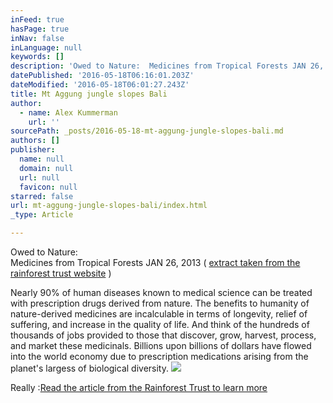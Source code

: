 ```yaml
---
inFeed: true
hasPage: true
inNav: false
inLanguage: null
keywords: []
description: 'Owed to Nature:  Medicines from Tropical Forests JAN 26, 2013 ( extract taken from the rainforest trust website )'
datePublished: '2016-05-18T06:16:01.203Z'
dateModified: '2016-05-18T06:01:27.243Z'
title: Mt Aggung jungle slopes Bali
author:
  - name: Alex Kummerman
    url: ''
sourcePath: _posts/2016-05-18-mt-aggung-jungle-slopes-bali.md
authors: []
publisher:
  name: null
  domain: null
  url: null
  favicon: null
starred: false
url: mt-aggung-jungle-slopes-bali/index.html
_type: Article

---
```

Owed to Nature:   
Medicines from Tropical Forests JAN 26, 2013 ( [extract taken from the rainforest trust website][0] )

Nearly 90% of human diseases known to medical science can be treated with prescription drugs derived from nature. The benefits to humanity of nature-derived medicines are incalculable in terms of longevity, relief of suffering, and increase in the quality of life. And think of the hundreds of thousands of jobs provided to those that discover, grow, harvest, process, and market these medicinals. Billions upon billions of dollars have flowed into the world economy due to prescription medications arising from the planet's largess of biological diversity.
![](https://the-grid-user-content.s3-us-west-2.amazonaws.com/33a8da96-eb39-4c61-a7bd-060fe5f4d2b0.jpg)

Really :[Read the article from the Rainforest Trust to learn more][0]

[0]: https://www.rainforesttrust.org/news/owed-to-nature-medicines-from-tropical-forests/